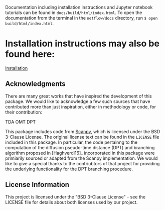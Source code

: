 Documentation including installation instructions and Jupyter notebook tutorials can be found in `docs/build/html/index.html`.
To open the documentation from the terminal in the `netflow/docs` directory, run `$ open build/html/index.html`.

# Installation instructions may also be found here:

[Installation](docs/source/building/index.rst)

## Acknowledgments
There are many great works that have inspired the development of this package. We would like to acknowledge a few such sources that have contributed  more than just inspiration, either in methodology or code, for their contribution:

TDA
OMT
DPT

This package includes code from [Scanpy](https://github.com/scverse/scanpy), which is licensed under the BSD 3-Clause License. The original license text can be found in the `LICENSE` file included in this package. In particular, the code pertainng to the computation of the diffusion pseudo-time distance (DPT) and branching algorithm proposed in [Haghverdi16]_ incorporated in this package were primiarily sourced or adapted from the Scanpy implementation. We would like to give a special thanks to the contriubtors of that project for providing the underlying functionality for the DPT branching procedure. 


## License Information
This project is licensed under the "BSD 3-Clause License" - see the LICENSE file for details about both licenses used by our project.